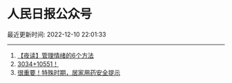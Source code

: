 # 人民日报公众号

最近更新时间: 2022-12-10 22:01:33

--- 
1. [【夜读】管理情绪的6个方法](https://mp.weixin.qq.com/s/N9QzFdIaoYPuBojr4MmuNg) 
2. [3034+10551！](https://mp.weixin.qq.com/s/i8NdRZs1kBNY5JKuuzsWKw) 
3. [很重要！特殊时期，居家用药安全提示](https://mp.weixin.qq.com/s/liyUQnrNfV6Znst6qoBJyQ) 
